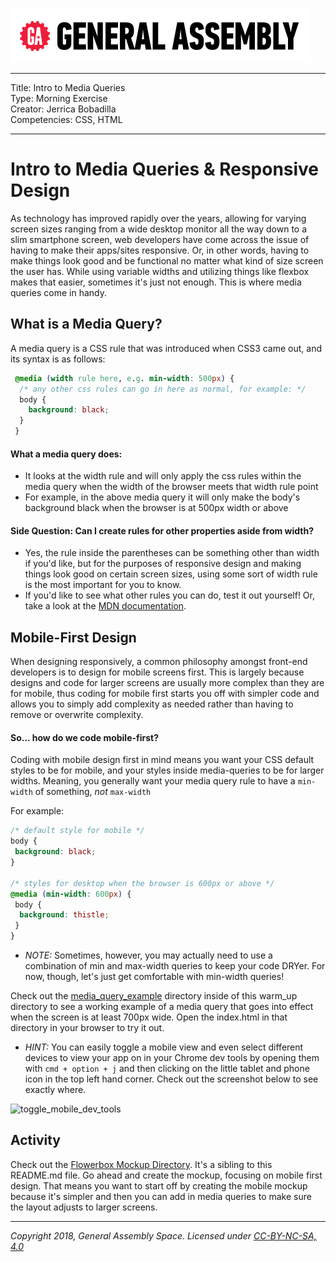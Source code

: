 ![](/ga_cog.png)

---
Title: Intro to Media Queries<br>
Type: Morning Exercise<br>
Creator: Jerrica Bobadilla<br>
Competencies: CSS, HTML

---

# Intro to Media Queries & Responsive Design

As technology has improved rapidly over the years, allowing for varying screen sizes ranging from a wide desktop monitor all the way down to a slim smartphone screen, web developers have come across the issue of having to make their apps/sites responsive. Or, in other words, having to make things look good and be functional no matter what kind of size screen the user has. While using variable widths and utilizing things like flexbox makes that easier, sometimes it's just not enough. This is where media queries come in handy.

## What is a Media Query?

A media query is a CSS rule that was introduced when CSS3 came out, and its syntax is as follows:

```css
 @media (width rule here, e.g. min-width: 500px) {
  /* any other css rules can go in here as normal, for example: */
  body {
    background: black;
  }
 }
```

#### What a media query does:

  - It looks at the width rule and will only apply the css rules within the media query when the width of the browser meets that width rule point
  - For example, in the above media query it will only make the body's background black when the browser is at 500px width or above

#### Side Question: Can I create rules for other properties aside from width?

 - Yes, the rule inside the parentheses can be something other than width if you'd like, but for the purposes of responsive design and making things look good on certain screen sizes, using some sort of width rule is the most important for you to know.
 - If you'd like to see what other rules you can do, test it out yourself! Or, take a look at the [MDN documentation](https://developer.mozilla.org/en-US/docs/Web/CSS/Media_Queries/Using_media_queries).

## Mobile-First Design

When designing responsively, a common philosophy amongst front-end developers is to design for mobile screens first. This is largely because designs and code for larger screens are usually more complex than they are for mobile, thus coding for mobile first starts you off with simpler code and allows you to simply add complexity as needed rather than having to remove or overwrite complexity.

#### So... how do we code mobile-first?

Coding with mobile design first in mind means you want your CSS default styles to be for mobile, and your styles inside media-queries to be for larger widths. Meaning, you generally want your media query rule to have a `min-width` of something, _not_ `max-width`

For example:

```css
/* default style for mobile */
body {
 background: black;
}

/* styles for desktop when the browser is 600px or above */
@media (min-width: 600px) {
 body {
  background: thistle;
 }
}
```

* _NOTE:_ Sometimes, however, you may actually need to use a combination of min and max-width queries to keep your code DRYer. For now, though, let's just get comfortable with min-width queries!


Check out the [media_query_example](./media_query_example/) directory inside of this warm_up directory to see a working example of a media query that goes into effect when the screen is at least 700px wide. Open the index.html in that directory in your browser to try it out. 

* _HINT:_ You can easily toggle a mobile view and even select different devices to view your app on in your Chrome dev tools by opening them with `cmd + option + j` and then clicking on the little tablet and phone icon in the top left hand corner. Check out the screenshot below to see exactly where.

![toggle_mobile_dev_tools](https://i.imgur.com/Vtf0MzJ.png)


<!-- ## Quick Example 

Now that we know a little bit about media queries, let's check it out in action! I'll be going over how I'd go from the mobile view to the desktop view provided below. The sample files are provided in the `spidey_example` folder.

<details><summary><strong>Mobile View</strong></summary>

![](https://imgur.com/Wyi3zf4.png)
</details>

<details><summary><strong>Desktop View</strong></summary>

![](https://imgur.com/pz6qMQM.png)
</details> -->

## Activity

Check out the [Flowerbox Mockup Directory](./flowerbox_mockup/README.md). It's a sibling to this README.md file. Go ahead and create the mockup, focusing on mobile first design. That means you want to start off by creating the mobile mockup because it's simpler and then you can add in media queries to make sure the layout adjusts to larger screens. 

<!-- Now it's your turn to play around with media queries! Try to recreate the following simple responsive design wireframes. The images on the left represent the browser at desktop width while the images on the right represent the same browser but at mobile width. Feel free to choose whichever one you want to start with, just note you will need to make three separate html and css files for each different one!

![](https://i.imgur.com/NZ0moP0.png) -->


---

*Copyright 2018, General Assembly Space. Licensed under [CC-BY-NC-SA, 4.0](https://creativecommons.org/licenses/by-nc-sa/4.0/)*

